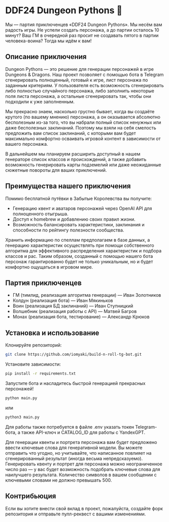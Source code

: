 # DDF24 Dungeon Pythons 🎲

Мы — партия приключенцев «DDF24 Dungeon Pythons». Мы несём вам радость игры. Не успели создать персонажа, а до партии осталось 10 минут? Ваш ГМ в очередной раз просит не создавать пятого в партии человека-воина? Тогда мы идём к вам!

## Описание приключения

Dungeon Pythons — это решение для генерации персонажей в игре Dungeons & Dragons. Наш проект позволяет с помощью бота в Telegram сгенерировать полноценный, готовый к игре, лист персонажа по заданным критериям. У пользователя есть возможность сгенерировать либо полностью случайного персонажа, либо заполнить некоторые поля листа персонажа, а остальные сгенерировать так, чтобы они подходили к уже заполненным.

Мы прекрасно знаем, насколько грустно бывает, когда вы создаёте крутого (по вашему мнению) персонажа, а он оказывается абсолютно бесполезным из-за того, что вы набрали полный список ненужных или даже бесполезных заклинаний. Поэтому мы взяли на себя смелость предложить вам список заклинаний, с которыми вам будет максимально комфортно осваивать игровой контент в зависимости от вашего персонажа.

В дальнейшем мы планируем расширить доступный в нашем генераторе список классов и происхождений, а также добавить возможность генерировать карты подземелий или даже неожиданные сюжетные повороты для ваших приключений.

## Преимущества нашего приключения

Помимо бесплатной путёвки в Забытые Королевства вы получите:
- Генерацию квент и аватаров персонажей через OpenAI API для полноценного отыгрыша.
- Доступ к homebrew и добавлению своих правил жизни.
- Возможность балансировать характеристики, заклинания и способности по рейтингу полезности сообщества.

Хранить информацию по спеллам предполагаем в базе данных, а генерацию характеристик осуществлять при помощи собственного алгоритма для эффективного распределения характеристик и подбора классов и рас. Таким образом, созданный с помощью нашего бота персонаж гарантированно будет не только уникальным, но и будет комфортно ощущаться в игровом мире.

## Партия приключенцев

- ГМ (тимлид, реализация алгоритма генерации) — Иван Золотников
- Колдун (реализация бота) — Иван Мякиньков
- Воин (реализация БД заклинаний) — Иван Ступницкий
- Волшебник (реализация работы с API) — Матвей Багров
- Монах (реализация бота, тестирование) — Александр Крюков

## Установка и использование

Клонируйте репозиторий:
```bash
git clone https://github.com/iomyaki/build-n-roll-tg-bot.git
```

Установите зависимости:
```bash
pip install -r requirements.txt
```

Запустите бота и насладитесь быстрой генерацией прекрасных персонажей!
```bash
python main.py
```
или
```bash
python3 main.py
```

Для работы также потребуется в файле .env указать токен Telegram-бота, а также API-ключ и CATALOG_ID для работы с YandexGPT.

Для генерации квенты и портрета персонажа вам будет предложено ввести ключевые слова для генеративной модели. Вы можете отправить что угодно, но учитывайте, что написанное повлияет на сгенерированный результат (иногда весьма непредсказуемо). Генерировать квенту и портрет для персонажа можно неограниченное число раз — у вас будет возможность подобрать ключевые слова для наилучшего результата. Количество символов в вашем сообщении с ключевыми словами не должно превышать 500.

## Контрибьюция

Если вы хотите внести свой вклад в проект, пожалуйста, создайте форк репозитория и отправьте пулл-реквест с вашими изменениями.
